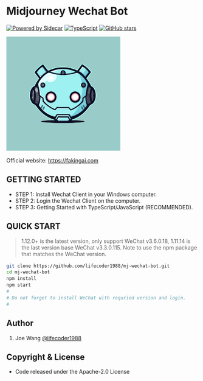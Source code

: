 # Midjourney Wechat Bot

[![Powered by Sidecar](https://img.shields.io/badge/Powered%20By-Sidecar-red.svg)](https://github.com/huan/sidecar)
[![TypeScript](https://img.shields.io/badge/%3C%2F%3E-TypeScript-blue.svg)](https://www.typescriptlang.org/)
[![GitHub stars](https://img.shields.io/github/stars/lifecoder1988/mj-wechat-bot.svg?label=github%20stars)](https://github.com/lifecoder1988/mj-wechat-bot)

<img src="/bot-logo.png" alt="midjourney wechat bot base on fakingai.com" width="300" height="300" align="bottom" />

Official website: <https://fakingai.com>

## GETTING STARTED

- STEP 1: Install Wechat Client in your Windows computer.
- STEP 2: Login the Wechat Client on the computer.
- STEP 3: Getting Started with TypeScript/JavaScript (RECOMMENDED).

## QUICK START

> 1.12.0+ is the latest version, only support WeChat v3.6.0.18, 1.11.14 is the last version base WeChat v3.3.0.115. Note to use the npm package that matches the WeChat version.

```sh
git clone https://github.com/lifecoder1988/mj-wechat-bot.git
cd mj-wechat-bot
npm install
npm start
#
# Do not forget to install WeChat with requried version and login.
#
```

## Author

1. Joe Wang [@lifecoder1988](https://github.com/lifecoder1988)

## Copyright & License

- Code released under the Apache-2.0 License
